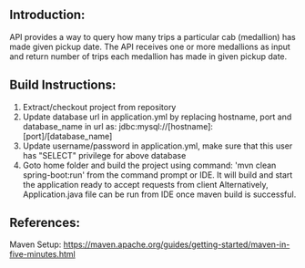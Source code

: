 ## Introduction:
API provides a way to query how many trips a particular cab (medallion) has made given pickup date.
The API receives one or more medallions as input and return number of trips each medallion has made in given pickup date.


## Build Instructions:
1. Extract/checkout project from repository
2. Update database url in application.yml by replacing hostname, port and database_name in url as: 		jdbc:mysql://[hostname]:[port]/[database_name]
3. Update username/password in application.yml, make sure that this user has "SELECT" privilege for above database
4. Goto home folder and build the project using command: 'mvn clean spring-boot:run' from the command prompt or IDE. It will build and start the application ready to accept requests from client
   Alternatively, Application.java file can be run from IDE once maven build is successful.

## References:
Maven Setup: https://maven.apache.org/guides/getting-started/maven-in-five-minutes.html
